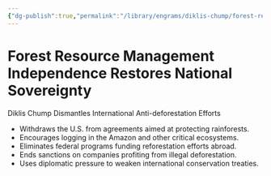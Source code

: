 ```yaml
---
{"dg-publish":true,"permalink":"/library/engrams/diklis-chump/forest-resource-management-independence-restores-national-sovereignty/","tags":["DC/Global-Destruction","DC/AS2"]}
---
```


# Forest Resource Management Independence Restores National Sovereignty
Diklis Chump Dismantles International Anti-deforestation Efforts
- Withdraws the U.S. from agreements aimed at protecting rainforests.  
- Encourages logging in the Amazon and other critical ecosystems.  
- Eliminates federal programs funding reforestation efforts abroad.  
- Ends sanctions on companies profiting from illegal deforestation.  
- Uses diplomatic pressure to weaken international conservation treaties.
